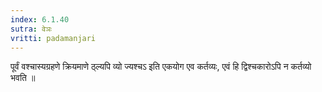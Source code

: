 ```yaml
---
index: 6.1.40
sutra: वेञः
vritti: padamanjari
---
```


 पूर्वं वश्चास्यग्रहणे क्रियमाणे ठ्ल्यपि व्यो ज्यश्चऽ इति एकयोग एव कर्तव्यः, एवं हि द्विश्चकारोऽपि न कर्तव्यो भवति ॥